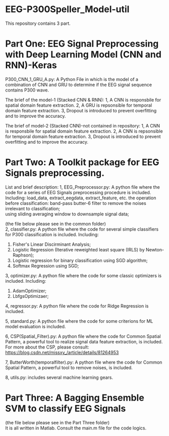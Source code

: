 # EEG-P300Speller_Model-util
This repository contains 3 part.

# Part One: EEG Signal Preprocessing with Deep Learning Model (CNN and RNN)-Keras
P300_CNN_1_GRU_A.py: A Python File in which is the model of a combination of CNN and GRU to determine if the EEG signal sequence contains P300 wave.

The brief of the model-1 (Stacked CNN & RNN): 
1, A CNN is responsbile for spatial domain feature extraction.
2, A GRU is repsonsible for temporal domain feature extraction.
3, Dropout is introduced to prevent overfitting and to improve the accuracy. 

The brief of model-2 (Stacked CNN)-not contained in repository:
1, A CNN is responsbile for spatial domain feature extraction.
2, A CNN is repsonsible for temporal domain feature extraction.
3, Dropout is introduced to prevent overfitting and to improve the accuracy. 



# Part Two: A Toolkit package for EEG Signals preprocessing.
List and brief description:
1, EEG_Preprocessor.py: A python file where the code for a series of EEG Signals preprocessing procedure is included. 
   Including: load_data, extract_eegdata, extract_feature, etc.
   the operation before classification: 
       band-pass butter-6 filter to remove the noises irrelevant to classification;          
       using sliding averaging window to downsample signal data;
       
  (the file below please see in the common folder)     
2, classifier.py: A python file where the code for several simple classifiers for P300 classification is included.
   Including: 
   1) Fisher's Linear Discirminant Analysis;
   2) Logistic Regression (Iterative reweighted least square (IRLS) by Newton-Raphson);
   3) Logistic regression for binary classification using SGD algorithm;
   4) Softmax Regression using SGD;
   
3, optimizer.py: A python file where the code for some classic optimizers is included.
  Including:
  1) AdamOptimizer;
  2) LbfgsOptimizaer;
  
4, regressor.py: A python file where the code for Ridge Regression is included.

5, standard.py: A python file where the code for some criterions for ML model evaluation is included.

6, CSP(Spatial_Filter).py: A python file where the code for Common Spatial Pattern, a powerful tool to realize signal data feature extraction, is included.
  For more about the CSP, please consult: 
  https://blog.csdn.net/missxy_/article/details/81264953
  
 7, ButterWorth(temporalfilter).py: A python file where the code for Common Spatial Pattern, a powerful tool to remove noises, is included.
 
 8, utils.py: includes several machine learning gears.
 
 # Part Three: A Bagging Ensemble SVM to classify EEG Signals
 (the file below please see in the Part Three folder)     
 It is all written in Matlab.
 Consult the main.m file for the code logics.
 
  
   

